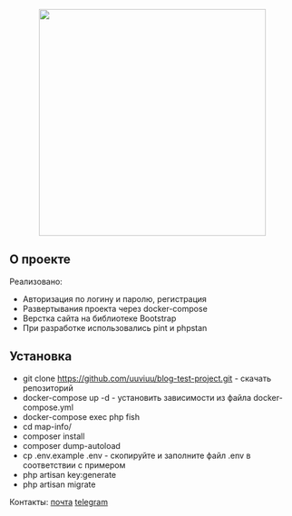 <p align="center"><a href="https://laravel.com" target="_blank"><img src="https://raw.githubusercontent.com/laravel/art/master/logo-lockup/5%20SVG/2%20CMYK/1%20Full%20Color/laravel-logolockup-cmyk-red.svg" width="400"></a></p>

## О проекте

Реализовано:
- Авторизация по логину и паролю, регистрация
- Развертывания проекта через docker-compose
- Верстка сайта на библиотеке Bootstrap
- При разработке использовались pint и phpstan

## Установка

- git clone https://github.com/uuviuu/blog-test-project.git - скачать репозиторий
- docker-compose up -d - установить зависимости из файла docker-compose.yml
- docker-compose exec php fish
- cd map-info/
- composer install
- composer dump-autoload
- cp .env.example .env - скопируйте и заполните файл .env в соответствии с примером
- php artisan key:generate
- php artisan migrate

Контакты:
[почта](mailto:my.test.laravel.message@gmail.com)
[telegram](https://t.me/uuviuu)